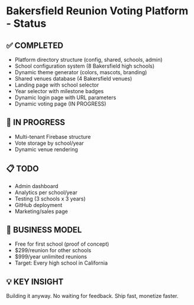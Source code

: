# Bakersfield Reunion Voting Platform - Status

## ✅ COMPLETED
- Platform directory structure (config, shared, schools, admin)
- School configuration system (8 Bakersfield high schools)
- Dynamic theme generator (colors, mascots, branding)
- Shared venues database (4 Bakersfield venues)
- Landing page with school selector
- Year selector with milestone badges
- Dynamic login page with URL parameters
- Dynamic voting page (IN PROGRESS)

## 🔨 IN PROGRESS
- Multi-tenant Firebase structure
- Vote storage by school/year
- Dynamic venue rendering

## 📋 TODO
- Admin dashboard
- Analytics per school/year
- Testing (3 schools x 3 years)
- GitHub deployment
- Marketing/sales page

## 🚀 BUSINESS MODEL
- Free for first school (proof of concept)
- $299/reunion for other schools
- $999/year unlimited reunions
- Target: Every high school in California

## 💡 KEY INSIGHT
Building it anyway. No waiting for feedback. Ship fast, monetize faster.
